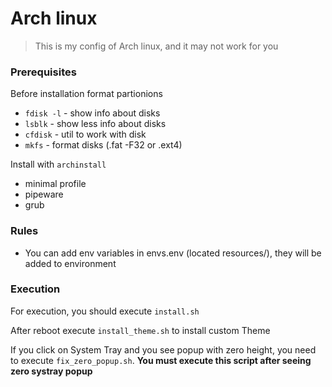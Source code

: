 # Arch linux

> This is my config of Arch linux, and it may not work for you

### Prerequisites

Before installation format partionions

- `fdisk -l` - show info about disks
- `lsblk` - show less info about disks
- `cfdisk` - util to work with disk
- `mkfs` - format disks (.fat -F32 or .ext4)

Install with `archinstall`

- minimal profile
- pipeware
- grub

### Rules

- You can add env variables in envs.env (located resources/), they will be added to environment

### Execution

For execution, you should execute `install.sh`

After reboot execute `install_theme.sh` to install custom Theme

If you click on System Tray and you see popup with zero height, you need to
execute `fix_zero_popup.sh`. **You must execute this script after seeing zero systray popup** 